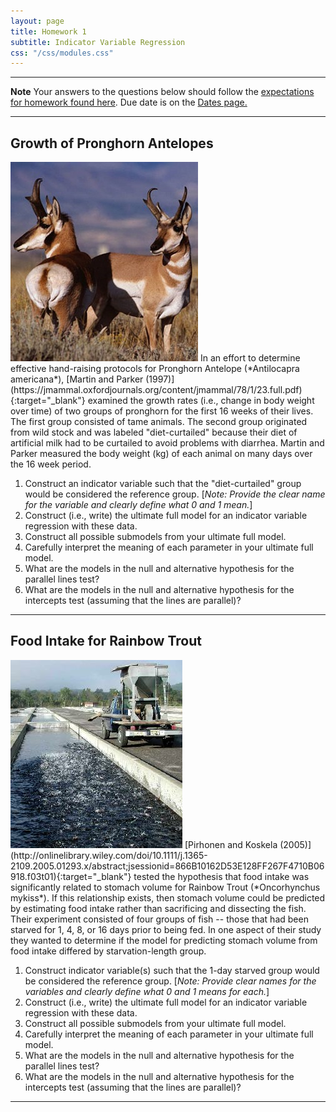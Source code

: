 ```yaml
---
layout: page
title: Homework 1
subtitle: Indicator Variable Regression
css: "/css/modules.css"
---
```


----

<div class="alert alert-warning">
  <strong>Note</strong> Your answers to the questions below should follow the <a href="../../resources/hwformat" target="_blank">expectations for homework found here</a>. Due date is on the <a href="../../resources/Dates-Current" target="_blank">Dates page.</a>
</div>

----

## Growth of Pronghorn Antelopes
<img src="../zimgs/pronghorn_antelope.jpg" alt="Pronghorn Antelope" class="img-right">
In an effort to determine effective hand-raising protocols for Pronghorn Antelope (*Antilocapra americana*), [Martin and Parker (1997)](https://jmammal.oxfordjournals.org/content/jmammal/78/1/23.full.pdf){:target="_blank"} examined the growth rates (i.e., change in body weight over time) of two groups of pronghorn for the first 16 weeks of their lives.  The first group consisted of tame animals.  The second group originated from wild stock and was labeled "diet-curtailed" because their diet of artificial milk had to be curtailed to avoid problems with diarrhea.  Martin and Parker measured the body weight (kg) of each animal on many days over the 16 week period.

1. Construct an indicator variable such that the "diet-curtailed" group would be considered the reference group. [*Note: Provide the clear name for the variable and clearly define what 0 and 1 mean.*]
1. Construct (i.e., write) the ultimate full model for an indicator variable regression with these data.
1. Construct all possible submodels from your ultimate full model.
1. Carefully interpret the meaning of each parameter in your ultimate full model.
1. What are the models in the null and alternative hypothesis for the parallel lines test?
1. What are the models in the null and alternative hypothesis for the intercepts test (assuming that the lines are parallel)?

----

## Food Intake for Rainbow Trout
<img src="../zimgs/hatchery-feeding.jpg" alt="Hachery Feeding" class="img-right">
[Pirhonen and Koskela (2005)](http://onlinelibrary.wiley.com/doi/10.1111/j.1365-2109.2005.01293.x/abstract;jsessionid=866B10162D53E128FF267F4710B06918.f03t01){:target="_blank"} tested the hypothesis that food intake was significantly related to stomach volume for Rainbow Trout (*Oncorhynchus mykiss*). If this relationship exists, then stomach volume could be predicted by estimating food intake rather than sacrificing and dissecting the fish. Their experiment consisted of four groups of fish -- those that had been starved for 1, 4, 8, or 16 days prior to being fed. In one aspect of their study they wanted to determine if the model for predicting stomach volume from food intake differed by starvation-length group.

1. Construct indicator variable(s) such that the 1-day starved group would be considered the reference group. [*Note: Provide clear names for the variables and clearly define what 0 and 1 means for each.*]
1. Construct (i.e., write) the ultimate full model for an indicator variable regression with these data.
1. Construct all possible submodels from your ultimate full model.
1. Carefully interpret the meaning of each parameter in your ultimate full model.
1. What are the models in the null and alternative hypothesis for the parallel lines test?
1. What are the models in the null and alternative hypothesis for the intercepts test (assuming that the lines are parallel)?

----
